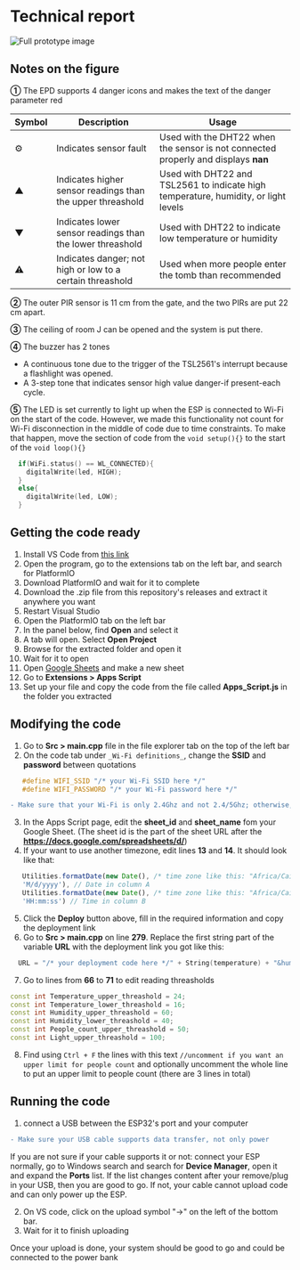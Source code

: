 # Technical report

![Full prototype image](https://github.com/user-attachments/assets/558f5677-3928-454f-80e0-fbe090bcd433)

## Notes on the figure
**①** The EPD supports 4 danger icons and makes the text of the danger parameter red

| Symbol | Description | Usage |
| --- | --- | --- |
| ⚙ | Indicates sensor fault | Used with the DHT22 when the sensor is not connected properly and displays **nan** |
| ▲ | Indicates higher sensor readings than the upper threashold | Used with DHT22 and TSL2561 to indicate high temperature, humidity, or light levels |
| ▼ | Indicates lower sensor readings than the lower threashold | Used with DHT22 to indicate low temperature or humidity |
| ⚠ | Indicates danger; not high or low to a certain threashold | Used when more people enter the tomb than recommended |

**②** The outer PIR sensor is 11 cm from the gate, and the two PIRs are put 22 cm apart.

**③** The ceiling of room J can be opened and the system is put there.

**④** The buzzer has 2 tones
   - A continuous tone due to the trigger of the TSL2561's interrupt because a flashlight was opened.
   - A 3-step tone that indicates sensor high value danger-if present-each cycle.

**⑤** The LED is set currently to light up when the ESP is connected to Wi-Fi on the start of the code. However, we made this functionality not count for Wi-Fi disconnection in the middle of code due to time constraints. To make that happen, move the section of code from the ```void setup(){}``` to the start of the ```void loop(){}```
```c++
  if(WiFi.status() == WL_CONNECTED){
    digitalWrite(led, HIGH);
  }
  else{
    digitalWrite(led, LOW);
  }
```
## Getting the code ready
1. Install VS Code from [this link](https://code.visualstudio.com/download)
2. Open the program, go to the extensions tab on the left bar, and search for PlatformIO
3. Download PlatformIO and wait for it to complete
4. Download the .zip file from this repository's releases and extract it anywhere you want
5. Restart Visual Studio
6. Open the PlatformIO tab on the left bar
7. In the panel below, find **Open** and select it
8. A tab will open. Select **Open Project**
9. Browse for the extracted folder and open it
10. Wait for it to open
11. Open [Google Sheets](sheets.google.com) and make a new sheet
12. Go to **Extensions > Apps Script**
13. Set up your file and copy the code from the file called **Apps_Script.js** in the folder you extracted

## Modifying the code
1. Go to **Src > main.cpp** file in the file explorer tab on the top of the left bar
2. On the code tab under ```_Wi-Fi definitions_```, change the **SSID** and **password** between quotations
```c++
   #define WIFI_SSID "/* your Wi-Fi SSID here */"
   #define WIFI_PASSWORD "/* your Wi-Fi password here */"
```
```diff
- Make sure that your Wi-Fi is only 2.4Ghz and not 2.4/5Ghz; otherwise, it won't work!
```
3. In the Apps Script page, edit the **sheet_id** and **sheet_name** fom your Google Sheet. (The sheet id is the part of the sheet URL after the **https://docs.google.com/spreadsheets/d/**)
4. If your want to use another timezone, edit lines **13** and **14**. It should look like that:
```js
   Utilities.formatDate(new Date(), /* time zone like this: "Africa/Cairo" */,
   'M/d/yyyy'), // Date in column A 
   Utilities.formatDate(new Date(), /* time zone like this: "Africa/Cairo" */,
   'HH:mm:ss') // Time in column B 
```
5. Click the **Deploy** button above, fill in the required information and copy the deployment link
6. Go to **Src > main.cpp** on line **279**. Replace the first string part of the variable **URL** with the deployment link you got like this:
```c++
  URL = "/* your deployment code here */" + String(temperature) + "&humd=" + String(humidity) + "&npeople=" + String(People_count) + "&Light=" + String(Light);
```
7. Go to lines from **66** to **71** to edit reading threasholds
```c++
const int Temperature_upper_threashold = 24;
const int Temperature_lower_threashold = 16;
const int Humidity_upper_threashold = 60;
const int Humidity_lower_threashold = 40;
const int People_count_upper_threashold = 50;
const int Light_upper_threashold = 100;
```
8. Find using ```Ctrl + F``` the lines with this text ```//uncomment if you want an upper limit for people count``` and optionally uncomment the whole line to put an upper limit to people count (there are 3 lines in total)
## Running the code
1. connect a USB between the ESP32's port and your computer
```diff
- Make sure your USB cable supports data transfer, not only power
```
If you are not sure if your cable supports it or not: connect your ESP normally, go to Windows search and search for **Device Manager**, open it and expand the **Ports** list. If the list changes content after your remove/plug in your USB, then you are good to go. If not, your cable cannot upload code and can only power up the ESP. 

2. On VS code, click on the upload symbol "→" on the left of the bottom bar.
3. Wait for it to finish uploading

Once your upload is done, your system should be good to go and could be connected to the power bank 

